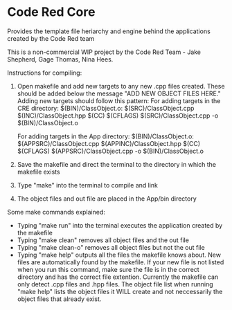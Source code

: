 # Code Red Core
Provides the template file heriarchy and engine behind the applications created by the Code Red team

This is a non-commercial WIP project by the Code Red Team - Jake Shepherd, Gage Thomas, Nina Hees.

Instructions for compiling:

1. Open makefile and add new targets to any new .cpp files created. These should be added below the message "ADD NEW OBJECT FILES HERE." Adding new targets should follow this pattern:
      For adding targets in the CRE directory:
      $(BIN)/ClassObject.o: $(SRC)/ClassObject.cpp $(INC)/ClassObject.hpp
          $(CC) $(CFLAGS) $(SRC)/ClassObject.cpp -o $(BIN)/ClassObject.o

      For adding targets in the App directory:
      $(BIN)/ClassObject.o: $(APPSRC)/ClassObject.cpp $(APPINC)/ClassObject.hpp
          $(CC) $(CFLAGS) $(APPSRC)/ClassObject.cpp -o $(BIN)/ClassObject.o
2. Save the makefile and direct the terminal to the directory in which the makefile exists
3. Type "make" into the terminal to compile and link
4. The object files and out file are placed in the App/bin directory

Some make commands explained:
- Typing "make run" into the terminal executes the application created by the makefile
- Typing "make clean" removes all object files and the out file
- Typing "make clean-o" removes all object files but not the out file
- Typing "make help" outputs all the files the makefile knows about. New files are automatically found by the makefile. If your new file is not listed when you run this command, make sure the file is in the correct directory and has the correct file extention. Currently the makefile can only detect .cpp files and .hpp files. The object file list when running "make help" lists the object files it WILL create and not neccessarily the object files that already exist.
